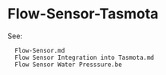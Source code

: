 # Flow-Sensor-Tasmota

See:
~~~
  Flow-Sensor.md 
  Flow Sensor Integration into Tasmota.md
  Flow Sensor Water Presssure.be
~~~
